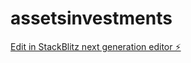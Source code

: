 # assetsinvestments

[Edit in StackBlitz next generation editor ⚡️](https://stackblitz.com/~/github.com/aomagdy/assetsinvestments)